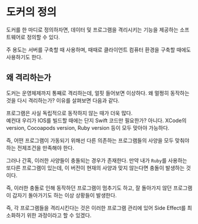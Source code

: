 # 도커의 정의

도커를 한 마디로 정의하자면, 데이터 및 프로그램을 격리시키는 기능을 제공하는 소프트웨어로 정의할 수 있다.

주 용도는 서버를 구축할 때 사용하며, 때때로 클라이언트 컴퓨터 환경을 구축할 때에도 사용하기도 한다.

## 왜 격리하는가

도커는 운영체제까지 통째로 격리하는데, 얼핏 들어보면 이상하다. 왜 멀쩡히 동작하는 것을 다시 격리하는가? 이유를 살펴보면 다음과 같다.

프로그램은 사실 독립적으로 동작하지 않는 때가 더욱 많다.  
예컨대 우리가 IOS를 빌드할 때에는 단지 Swift 코드만 필요한가? 아니다. XCode의 version, Cocoapods version, Ruby version 등이 모두 맞아야 가능하다.

즉, 어떤 프로그램이 가동되기 위해선 다른 의존하는 프로그램들의 사양을 모두 맞춰야 하는 전제조건을 만족해야 한다.

그러나 간혹, 이러한 사양들이 충돌되는 경우가 존재한다. 만약 내가 `Ruby`를 사용하는 또다른 프로그램이 있는데, 이 버전이 현재의 사양과 맞지 않는다면 충돌이 발생하는 것이다.

즉, 이러한 충돌로 인해 동작하던 프로그램이 멈추기도 하고, 잘 돌아가지 않던 프로그램이 갑자기 돌아가기도 하는 이상 상황들이 발생한다.

즉, 각 프로그램들을 격리시킨다는 것은 이러한 프로그램 관리에 있어 Side Effect를 최소화하기 위한 과정이라고 할 수 있겠다.
